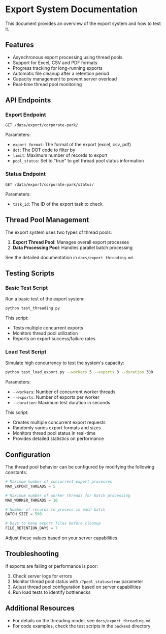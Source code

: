# Export System Documentation

This document provides an overview of the export system and how to test it.

## Features

- Asynchronous export processing using thread pools
- Support for Excel, CSV and PDF formats
- Progress tracking for long-running exports
- Automatic file cleanup after a retention period
- Capacity management to prevent server overload
- Real-time thread pool monitoring

## API Endpoints

### Export Endpoint

```
GET /data/export/corporate-park/
```

Parameters:

- `export_format`: The format of the export (excel, csv, pdf)
- `dot`: The DOT code to filter by
- `limit`: Maximum number of records to export
- `pool_status`: Set to "true" to get thread pool status information

### Status Endpoint

```
GET /data/export/corporate-park/status/
```

Parameters:

- `task_id`: The ID of the export task to check

## Thread Pool Management

The export system uses two types of thread pools:

1. **Export Thread Pool**: Manages overall export processes
2. **Data Processing Pool**: Handles parallel batch processing

See the detailed documentation in `docs/export_threading.md`.

## Testing Scripts

### Basic Test Script

Run a basic test of the export system:

```bash
python test_threading.py
```

This script:

- Tests multiple concurrent exports
- Monitors thread pool utilization
- Reports on export success/failure rates

### Load Test Script

Simulate high concurrency to test the system's capacity:

```bash
python test_load_export.py --workers 5 --exports 3 --duration 300
```

Parameters:

- `--workers`: Number of concurrent worker threads
- `--exports`: Number of exports per worker
- `--duration`: Maximum test duration in seconds

This script:

- Creates multiple concurrent export requests
- Randomly varies export formats and sizes
- Monitors thread pool status in real-time
- Provides detailed statistics on performance

## Configuration

The thread pool behavior can be configured by modifying the following constants:

```python
# Maximum number of concurrent export processes
MAX_EXPORT_THREADS = 5

# Maximum number of worker threads for batch processing
MAX_WORKER_THREADS = 10

# Number of records to process in each batch
BATCH_SIZE = 500

# Days to keep export files before cleanup
FILE_RETENTION_DAYS = 7
```

Adjust these values based on your server capabilities.

## Troubleshooting

If exports are failing or performance is poor:

1. Check server logs for errors
2. Monitor thread pool status with `/?pool_status=true` parameter
3. Adjust thread pool configuration based on server capabilities
4. Run load tests to identify bottlenecks

## Additional Resources

- For details on the threading model, see `docs/export_threading.md`
- For code examples, check the test scripts in the `backend` directory
